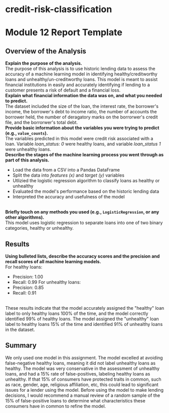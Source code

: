 # credit-risk-classification

# Module 12 Report Template

## Overview of the Analysis

**Explain the purpose of the analysis.** <br>
The purpose of this analysis is to use historic lending data to assess the accuracy of a machine learning model in identifying healthy/creditworthy loans and unhealthy/un-creditworthy loans. This model is meant to assist financial institutions in easily and accurately identifying if lending to a customer presents a risk of default and a financial loss. <br>
**Explain what financial information the data was on, and what you needed to predict.** <br>
The dataset included the size of the loan, the interest rate, the borrower's income, the borrower's debt to income ratio, the number of accounts the borrower held, the number of deragatory marks on the borrorwer's credit file, and the borrorwer's total debt. <br>
**Provide basic information about the variables you were trying to predict (e.g., `value_counts`).** <br>
The variables predicted in this model were credit risk associated with a loan. Variable *loan_status: 0* were healthy loans, and variable *loan_status 1* were unhealthy loans. <br>
**Describe the stages of the machine learning process you went through as part of this analysis.** <br>
- Load the data from a CSV into a Pandas DataFrame
- Split the data into *features (x)* and *target (y)* variables
- Utlizied the logistic regression algorithm to classify loans as healthy or unhealthy
- Evaluated the model's performance based on the historic lending data
- Interpreted the accuracy and usefulness of the model <br><br>

**Briefly touch on any methods you used (e.g., `LogisticRegression`, or any other algorithms).** <br>
This model uses logistic regression to separate loans into one of two binary categories, healthy or unhealthy. 
## Results
**Using bulleted lists, describe the accuracy scores and the precision and recall scores of all machine learning models.** <br>
For healthy loans:
-    Precision: 1.00
-    Recall: 0.99
For unhealthy loans:
-    Precision: 0.85
-    Recall: 0.91
<br>
These results indicate that the model accurately assigned the "healthy" loan label to only healthy loans 100% of the time, and the model correctly identified 99% of healthy loans. 
The model assigned the "unhealthy" loan label to healthy loans 15% of the time and identified 91% of unhealthy loans in the dataset. 

## Summary
We only used one model in this assignment. The model excelled at avoiding false-negative healthy loans, meaning it did not label unhealthy loans as healthy. The model was very conservative in the assessment of unhealthy loans, and had a 15% rate of false-positives, labeling healthy loans as unhealthy. If that 15% of consumers have protected traits in common, such as race, gender, age, religious affiliation, etc, this could lead to significant issues for a lender using the model. Before using the model to make lending decisions, I would recommend a manual review of a random sample of the 15% of false-positive loans to determine what characteristics these consumers have in common to refine the model. 
